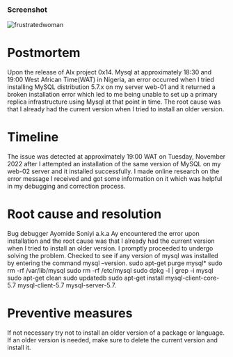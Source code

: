### Screenshot

![frustratedwoman](https://user-images.githubusercontent.com/101446360/205510911-b7cac3ab-f1c2-48b9-a718-65f5b78171d2.jpg)

# Postmortem
Upon the release of Alx project 0x14. Mysql at approximately 18:30 and 19:00 West African Time(WAT) in Nigeria, an error occurred when I tried installing MySQL distribution 5.7.x on my server  web-01 and it returned a broken installation error which led to me being unable to set up a primary replica infrastructure using Mysql at that point in time.  The root cause was that I already had the current version when I tried to install an older version.
# Timeline
The issue was detected at approximately 19:00 WAT on Tuesday, November 2022 after I attempted an installation of the same version of MySQL on my web-02 server and it installed successfully. I made online research on the error message I received and got some information on it which was helpful in my debugging and correction process.
# Root cause and resolution
Bug debugger Ayomide Soniyi a.k.a Ay encountered the error upon installation and the root cause was that I already had the current version when I tried to install an older version. I promptly proceeded to undergo solving the problem.
Checked to see if any version of mysql was installed by entering the command mysql –version.
sudo apt-get purge mysql\*
sudo rm -rf /var/lib/mysql
sudo rm -rf /etc/mysql
sudo dpkg -l | grep -i mysql
sudo apt-get clean
sudo updatedb
sudo apt-get install mysql-client-core-5.7 mysql-client-5.7 mysql-server-5.7.
# Preventive measures
If not necessary try not to install an older version of a package or language.
If an older version is needed, make sure to delete the current version and install it. 
